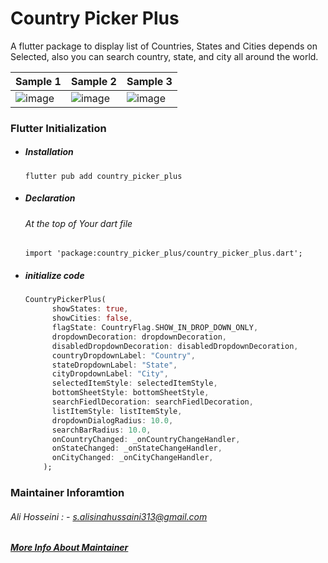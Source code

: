 # Country Picker Plus

A flutter package to display list of Countries, States and Cities depends on Selected, also you can search country, state, and city all around the world.

 
|Sample 1|Sample 2|Sample 3|
|--|--|--|
|![image](https://github.com/real-ali/country_picker_plus/blob/main/assets/images/1.png)|![image](https://github.com/real-ali/country_picker_plus/blob/main/assets/images/2.png)|![image](https://github.com/real-ali/country_picker_plus/blob/main/assets/images/3.png)
 


### Flutter Initialization

- ##### Installation
  ```
  flutter pub add country_picker_plus
  ```
- ##### Declaration
  ###### At the top of Your dart file
  ```
  import 'package:country_picker_plus/country_picker_plus.dart';
  ```
- ##### initialize code 
  ```dart
  CountryPickerPlus(
        showStates: true,
        showCities: false,
        flagState: CountryFlag.SHOW_IN_DROP_DOWN_ONLY,
        dropdownDecoration: dropdownDecoration,
        disabledDropdownDecoration: disabledDropdownDecoration,
        countryDropdownLabel: "Country",
        stateDropdownLabel: "State",
        cityDropdownLabel: "City",
        selectedItemStyle: selectedItemStyle,
        bottomSheetStyle: bottomSheetStyle,
        searchFiedlDecoration: searchFiedlDecoration,
        listItemStyle: listItemStyle,
        dropdownDialogRadius: 10.0,
        searchBarRadius: 10.0,
        onCountryChanged: _onCountryChangeHandler,
        onStateChanged: _onStateChangeHandler,
        onCityChanged: _onCityChangeHandler,
      );
  ```


### Maintainer Inforamtion
###### Ali Hosseini : - s.alisinahussaini313@gmail.com
##### [More Info About Maintainer](https://real-ali.github.io)
